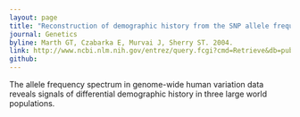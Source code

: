 ```yaml
---
layout: page
title: "Reconstruction of demographic history from the SNP allele frequency spectrum of three world populations"
journal: Genetics
byline: Marth GT, Czabarka E, Murvai J, Sherry ST. 2004.
link: http://www.ncbi.nlm.nih.gov/entrez/query.fcgi?cmd=Retrieve&db=pubmed&dopt=Abstract&list_uids=15020430
github: 
---
```


The allele frequency spectrum in genome-wide human variation data reveals signals of differential demographic history in three large world populations. 